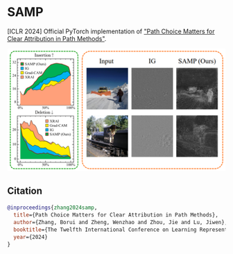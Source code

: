 # SAMP

[ICLR 2024] Official PyTorch implementation of ["Path Choice Matters for Clear Attribution in Path Methods"](https://arxiv.org/abs/2401.10442).

![result](assets/result.png)

## Citation

```bibtex
@inproceedings{zhang2024samp,
  title={Path Choice Matters for Clear Attribution in Path Methods},
  author={Zhang, Borui and Zheng, Wenzhao and Zhou, Jie and Lu, Jiwen},
  booktitle={The Twelfth International Conference on Learning Representations},
  year={2024}
}
```

